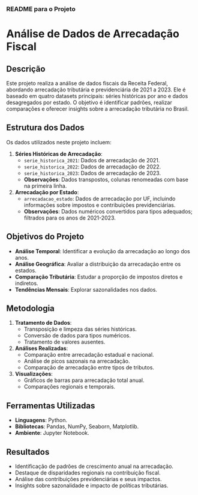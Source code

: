 ### README para o Projeto

# Análise de Dados de Arrecadação Fiscal

## Descrição
Este projeto realiza a análise de dados fiscais da Receita Federal, abordando arrecadação tributária e previdenciária de 2021 a 2023. Ele é baseado em quatro datasets principais: séries históricas por ano e dados desagregados por estado. O objetivo é identificar padrões, realizar comparações e oferecer insights sobre a arrecadação tributária no Brasil.

## Estrutura dos Dados
Os dados utilizados neste projeto incluem:
1. **Séries Históricas de Arrecadação**:
   - `serie_historica_2021`: Dados de arrecadação de 2021.
   - `serie_historica_2022`: Dados de arrecadação de 2022.
   - `serie_historica_2023`: Dados de arrecadação de 2023.
   - **Observações**: Dados transpostos, colunas renomeadas com base na primeira linha.
2. **Arrecadação por Estado**:
   - `arrecadacao_estado`: Dados de arrecadação por UF, incluindo informações sobre impostos e contribuições previdenciárias.
   - **Observações**: Dados numéricos convertidos para tipos adequados; filtrados para os anos de 2021-2023.

## Objetivos do Projeto
- **Análise Temporal**: Identificar a evolução da arrecadação ao longo dos anos.
- **Análise Geográfica**: Avaliar a distribuição da arrecadação entre os estados.
- **Comparação Tributária**: Estudar a proporção de impostos diretos e indiretos.
- **Tendências Mensais**: Explorar sazonalidades nos dados.

## Metodologia
1. **Tratamento de Dados**:
   - Transposição e limpeza das séries históricas.
   - Conversão de dados para tipos numéricos.
   - Tratamento de valores ausentes.
2. **Análises Realizadas**:
   - Comparação entre arrecadação estadual e nacional.
   - Análise de picos sazonais na arrecadação.
   - Comparação de arrecadação entre tipos de tributos.
3. **Visualizações**:
   - Gráficos de barras para arrecadação total anual.
   - Comparações regionais e temporais.

## Ferramentas Utilizadas
- **Linguagens**: Python.
- **Bibliotecas**: Pandas, NumPy, Seaborn, Matplotlib.
- **Ambiente**: Jupyter Notebook.

## Resultados
- Identificação de padrões de crescimento anual na arrecadação.
- Destaque de disparidades regionais na contribuição fiscal.
- Análise das contribuições previdenciárias e seus impactos.
- Insights sobre sazonalidade e impacto de políticas tributárias.

